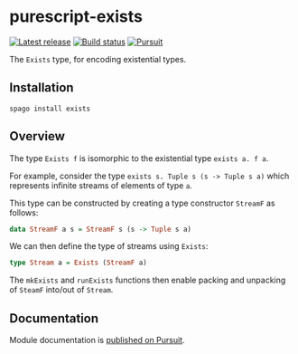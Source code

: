 # purescript-exists

[![Latest release](http://img.shields.io/github/release/purescript/purescript-exists.svg)](https://github.com/purescript/purescript-exists/releases)
[![Build status](https://github.com/purescript/purescript-exists/workflows/CI/badge.svg?branch=master)](https://github.com/purescript/purescript-exists/actions?query=workflow%3ACI+branch%3Amaster)
[![Pursuit](https://pursuit.purescript.org/packages/purescript-exists/badge)](https://pursuit.purescript.org/packages/purescript-exists)

The `Exists` type, for encoding existential types.

## Installation

```
spago install exists
```

## Overview

The type `Exists f` is isomorphic to the existential type `exists a. f a`.

For example, consider the type `exists s. Tuple s (s -> Tuple s a)` which represents infinite streams of elements of type `a`.

This type can be constructed by creating a type constructor `StreamF` as follows:

```purescript
data StreamF a s = StreamF s (s -> Tuple s a)
```

We can then define the type of streams using `Exists`:

```purescript
type Stream a = Exists (StreamF a)
```

The `mkExists` and `runExists` functions then enable packing and unpacking of `SteamF` into/out of `Stream`.

## Documentation

Module documentation is [published on Pursuit](http://pursuit.purescript.org/packages/purescript-exists).
